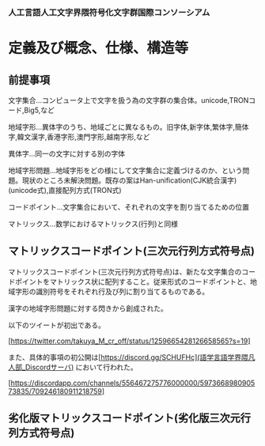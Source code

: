 ### 人工言語人工文字界隈符号化文字群国際コンソーシアム

# 定義及び概念、仕様、構造等
## 前提事項
文字集合…コンピュータ上で文字を扱う為の文字群の集合体。unicode,TRONコード,Big5,など

地域字形…異体字のうち、地域ごとに異なるもの。旧字体,新字体,繁体字,簡体字,韓文漢字,香港字形,澳門字形,越南字形,など

異体字…同一の文字に対する別の字体

地域字形問題…地域字形をどの様にして文字集合に定義づけるのか、という問題。現状のところ未解決問題。既存の案はHan-unification(CJK統合漢字)(unicode式),直接配列方式(TRON式)

コードポイント…文字集合において、それぞれの文字を割り当てるための位置

マトリックス…数学におけるマトリックス(行列)と同様
## マトリックスコードポイント(三次元行列方式符号点)
マトリックスコードポイント(三次元行列方式符号点)は、新たな文字集合のコードポイントをマトリックス状に配列すること。従来形式のコードポイントと、地域字形の識別符号をそれぞれ行及び列に割り当てるものである。

漢字の地域字形問題に対する閃きから創成された。

以下のツイートが初出である。

[https://twitter.com/takuya_M_cr_off/status/1259665428126658565?s=19]

また、具体的事項の初公開は[https://discord.gg/SCHUFHc](語学言語学界隈凡人部_Discordサーバ) において行われた。

[https://discordapp.com/channels/556467275776000000/597366898090573835/709246180911218759]


## 劣化版マトリックスコードポイント(劣化版三次元行列方式符号点)
